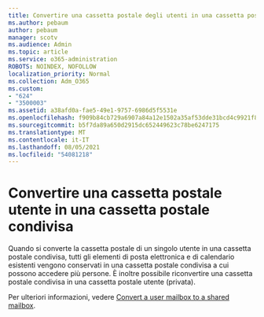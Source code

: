 ```yaml
---
title: Convertire una cassetta postale degli utenti in una cassetta postale condivisa
ms.author: pebaum
author: pebaum
manager: scotv
ms.audience: Admin
ms.topic: article
ms.service: o365-administration
ROBOTS: NOINDEX, NOFOLLOW
localization_priority: Normal
ms.collection: Adm_O365
ms.custom:
- "624"
- "3500003"
ms.assetid: a38afd0a-fae5-49e1-9757-6986d5f5531e
ms.openlocfilehash: f909b84cb729a6907a84a12e1502a35af53dde31bcd4c9921f8bf81947c04614
ms.sourcegitcommit: b5f7da89a650d2915dc652449623c78be6247175
ms.translationtype: MT
ms.contentlocale: it-IT
ms.lasthandoff: 08/05/2021
ms.locfileid: "54081218"
---
```

# <a name="convert-a-user-mailbox-to-a-shared-mailbox"></a>Convertire una cassetta postale utente in una cassetta postale condivisa

Quando si converte la cassetta postale di un singolo utente in una cassetta postale condivisa, tutti gli elementi di posta elettronica e di calendario esistenti vengono conservati in una cassetta postale condivisa a cui possono accedere più persone. È inoltre possibile riconvertire una cassetta postale condivisa in una cassetta postale utente (privata).
  
Per ulteriori informazioni, vedere [Convert a user mailbox to a shared mailbox](https://docs.microsoft.com/microsoft-365/admin/email/convert-user-mailbox-to-shared-mailbox).
  